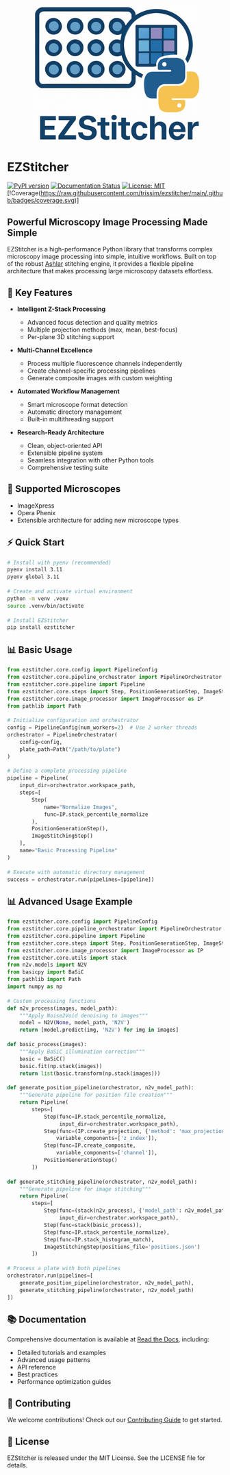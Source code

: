 <div align="center">
  <img src="https://raw.githubusercontent.com/trissim/ezstitcher/main/docs/source/_static/ezstitcher_logo.png" alt="EZStitcher Logo" width="400"/>
</div>

# EZStitcher

[![PyPI version](https://badge.fury.io/py/ezstitcher.svg)](https://badge.fury.io/py/ezstitcher)
[![Documentation Status](https://readthedocs.org/projects/ezstitcher/badge/?version=latest)](https://ezstitcher.readthedocs.io/en/latest/?badge=latest)
[![License: MIT](https://img.shields.io/badge/License-MIT-yellow.svg)](https://opensource.org/licenses/MIT)
[!Coverage(https://raw.githubusercontent.com/trissim/ezstitcher/main/.github/badges/coverage.svg)]

## Powerful Microscopy Image Processing Made Simple

EZStitcher is a high-performance Python library that transforms complex microscopy image processing into simple, intuitive workflows. Built on top of the robust [Ashlar](https://github.com/labsyspharm/ashlar) stitching engine, it provides a flexible pipeline architecture that makes processing large microscopy datasets effortless.

## 🚀 Key Features

- **Intelligent Z-Stack Processing**
  - Advanced focus detection and quality metrics
  - Multiple projection methods (max, mean, best-focus)
  - Per-plane 3D stitching support

- **Multi-Channel Excellence**
  - Process multiple fluorescence channels independently
  - Create channel-specific processing pipelines
  - Generate composite images with custom weighting

- **Automated Workflow Management**
  - Smart microscope format detection
  - Automatic directory management
  - Built-in multithreading support

- **Research-Ready Architecture**
  - Clean, object-oriented API
  - Extensible pipeline system
  - Seamless integration with other Python tools
  - Comprehensive testing suite

## 🎯 Supported Microscopes

- ImageXpress
- Opera Phenix
- Extensible architecture for adding new microscope types

## ⚡ Quick Start

```bash
# Install with pyenv (recommended)
pyenv install 3.11
pyenv global 3.11

# Create and activate virtual environment
python -m venv .venv
source .venv/bin/activate

# Install EZStitcher
pip install ezstitcher
```

## 📊 Basic Usage

```python
from ezstitcher.core.config import PipelineConfig
from ezstitcher.core.pipeline_orchestrator import PipelineOrchestrator
from ezstitcher.core.pipeline import Pipeline
from ezstitcher.core.steps import Step, PositionGenerationStep, ImageStitchingStep
from ezstitcher.core.image_processor import ImageProcessor as IP
from pathlib import Path

# Initialize configuration and orchestrator
config = PipelineConfig(num_workers=2)  # Use 2 worker threads
orchestrator = PipelineOrchestrator(
    config=config,
    plate_path=Path("/path/to/plate")
)

# Define a complete processing pipeline
pipeline = Pipeline(
    input_dir=orchestrator.workspace_path,
    steps=[
        Step(
            name="Normalize Images",
            func=IP.stack_percentile_normalize
        ),
        PositionGenerationStep(),
        ImageStitchingStep()
    ],
    name="Basic Processing Pipeline"
)

# Execute with automatic directory management
success = orchestrator.run(pipelines=[pipeline])
```

## 📊 Advanced Usage Example

```python
from ezstitcher.core.config import PipelineConfig
from ezstitcher.core.pipeline_orchestrator import PipelineOrchestrator
from ezstitcher.core.pipeline import Pipeline
from ezstitcher.core.steps import Step, PositionGenerationStep, ImageStitchingStep
from ezstitcher.core.image_processor import ImageProcessor as IP
from ezstitcher.core.utils import stack
from n2v.models import N2V
from basicpy import BaSiC
from pathlib import Path
import numpy as np

# Custom processing functions
def n2v_process(images, model_path):
    """Apply Noise2Void denoising to images"""
    model = N2V(None, model_path, 'N2V')
    return [model.predict(img, 'N2V') for img in images]

def basic_process(images):
    """Apply BaSiC illumination correction"""
    basic = BaSiC()
    basic.fit(np.stack(images))
    return list(basic.transform(np.stack(images)))

def generate_position_pipeline(orchestrator, n2v_model_path):
    """Generate pipeline for position file creation"""
    return Pipeline(
        steps=[
            Step(func=IP.stack_percentile_normalize,
                 input_dir=orchestrator.workspace_path),
            Step(func=(IP.create_projection, {'method': 'max_projection'}),
                variable_components=['z_index']),
            Step(func=IP.create_composite,
                variable_components=['channel']),
            PositionGenerationStep()
        ])

def generate_stitching_pipeline(orchestrator, n2v_model_path):
    """Generate pipeline for image stitching"""
    return Pipeline(
        steps=[
            Step(func=(stack(n2v_process), {'model_path': n2v_model_path}),
                 input_dir=orchestrator.workspace_path),
            Step(func=stack(basic_process)),
            Step(func=IP.stack_percentile_normalize),
            Step(func=IP.stack_histogram_match),
            ImageStitchingStep(positions_file='positions.json')
        ])

# Process a plate with both pipelines
orchestrator.run(pipelines=[
    generate_position_pipeline(orchestrator, n2v_model_path),
    generate_stitching_pipeline(orchestrator, n2v_model_path)
])
```

## 📚 Documentation

Comprehensive documentation is available at [Read the Docs](https://ezstitcher.readthedocs.io/en/latest/), including:

- Detailed tutorials and examples
- Advanced usage patterns
- API reference
- Best practices
- Performance optimization guides

## 🤝 Contributing

We welcome contributions! Check out our [Contributing Guide](https://ezstitcher.readthedocs.io/en/latest/development/contributing.html) to get started.

## 📄 License

EZStitcher is released under the MIT License. See the LICENSE file for details.
